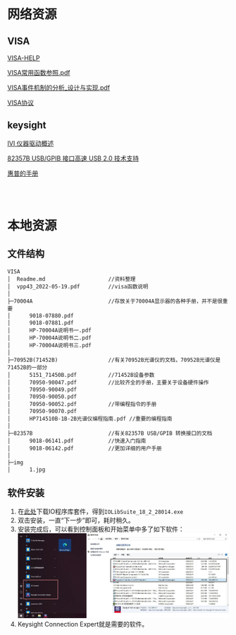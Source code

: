 # 网络资源

## VISA
[VISA-HELP](https://documentation.help/NI-VISA/Help_File_Title.html)

[VISA常用函数参照.pdf](https://max.book118.com/html/2021/1019/5232124133004033.shtm)

[VISA事件机制的分析_设计与实现.pdf](https://www.docin.com/p-756225522.html)

[VISA协议](https://www.ivifoundation.org/specifications/)

## keysight
[IVI 仪器驱动概述](https://edadocs.software.keysight.com/kkbopen/ivi-instrument-drivers-overview-589741125.html)

[82357B USB/GPIB 接口高速 USB 2.0 技术支持](https://www.keysight.com.cn/cn/zh/support/82357B/usb-gpib-interface-high-speed-usb-2-0.html#faq)

[惠普的手册](http://www.hp70000.com/manuals/)

<br>
<br>

# 本地资源
## 文件结构
```
VISA
│  Readme.md                    //资料整理
│  vpp43_2022-05-19.pdf         //visa函数说明
│
├─70004A                        //存放关于70004A显示器的各种手册，并不是很重要
│      9018-07880.pdf
│      9018-07881.pdf
│      HP-70004A说明书一.pdf
│      HP-70004A说明书二.pdf
│      HP-70004A说明书三.pdf
│
├─70952B(71452B)                //有关70952B光谱仪的文档，70952B光谱仪是71452B的一部分
│      5151_71450B.pdf          //71452B设备参数
│      70950-90047.pdf          //比较齐全的手册，主要关于设备硬件操作
│      70950-90049.pdf
│      70950-90050.pdf
│      70950-90052.pdf          //带编程指令的手册
│      70950-90070.pdf
│      HP714510B-1B-2B光谱仪编程指南.pdf //重要的编程指南
│
├─82357B                        //有关82357B USB/GPIB 转换接口的文档
│      9018-06141.pdf           //快速入门指南
│      9018-06142.pdf           //更加详细的用户手册
│
├─img
│      1.jpg
```


## 软件安装
1. 在[此处](https://www.keysight.com.cn/cn/zh/lib/software-detail/computer-software/io-libraries-suite-downloads-2175637.html)下载IO程序库套件，得到`IOLibSuite_18_2_28014.exe`
2. 双击安装，一直“下一步”即可，耗时稍久。
3. 安装完成后，可以看到控制面板和开始菜单中多了如下软件：![](./img/1.jpg)
4. Keysight Connection Expert就是需要的软件。
